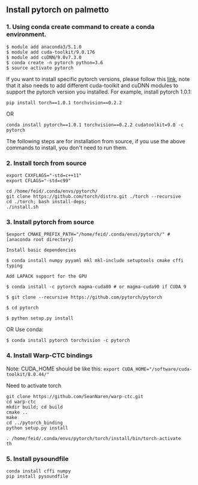 
## Install pytorch on palmetto


### 1. Using conda create command to create a conda environment.

```
$ module add anaconda3/5.1.0
$ module add cuda-toolkit/9.0.176
$ module add cuDNN/9.0v7.3.0
$ conda create -n pytorch python=3.6
$ source activate pytorch
```

If you want to install specific pytorch versions, please follow this [link](https://pytorch.org/get-started/previous-versions/), note that it also needs to add different cuda-toolkit and cuDNN modules to support the pytorch version you installed. For example, install pytorch 1.0.1:

```
pip install torch==1.0.1 torchvision==0.2.2
```

OR

```
conda install pytorch==1.0.1 torchvision==0.2.2 cudatoolkit=9.0 -c pytorch
```

The following steps are for installation from source, if you use the above commands to install, you don't need to run them.

### 2. Install torch from source

```
export CXXFLAGS="-std=c++11"
export CFLAGS="-std=c99"

cd /home/feid/.conda/envs/pytorch/
git clone https://github.com/torch/distro.git ./torch --recursive
cd ./torch; bash install-deps;
./install.sh
```

### 3. Install pytorch from source

```
$export CMAKE_PREFIX_PATH="/home/feid/.conda/envs/pytorch/" # [anaconda root directory]

Install basic dependencies

$ conda install numpy pyyaml mkl mkl-include setuptools cmake cffi typing

Add LAPACK support for the GPU

$ conda install -c pytorch magma-cuda80 # or magma-cuda90 if CUDA 9

$ git clone --recursive https://github.com/pytorch/pytorch

$ cd pytorch

$ python setup.py install
```

OR Use conda:

```
$ conda install pytorch torchvision -c pytorch
```


### 4. Install Warp-CTC bindings

Note: CUDA_HOME should be like this: `export CUDA_HOME="/software/cuda-toolkit/8.0.44/"`

Need to activate torch

```
git clone https://github.com/SeanNaren/warp-ctc.git
cd warp-ctc
mkdir build; cd build
cmake ..
make
cd ../pytorch_binding
python setup.py install

. /home/feid/.conda/envs/pytorch/torch/install/bin/torch-activate 
th
```

### 5. Install pysoundfile

```
conda install cffi numpy
pip install pysoundfile
```
